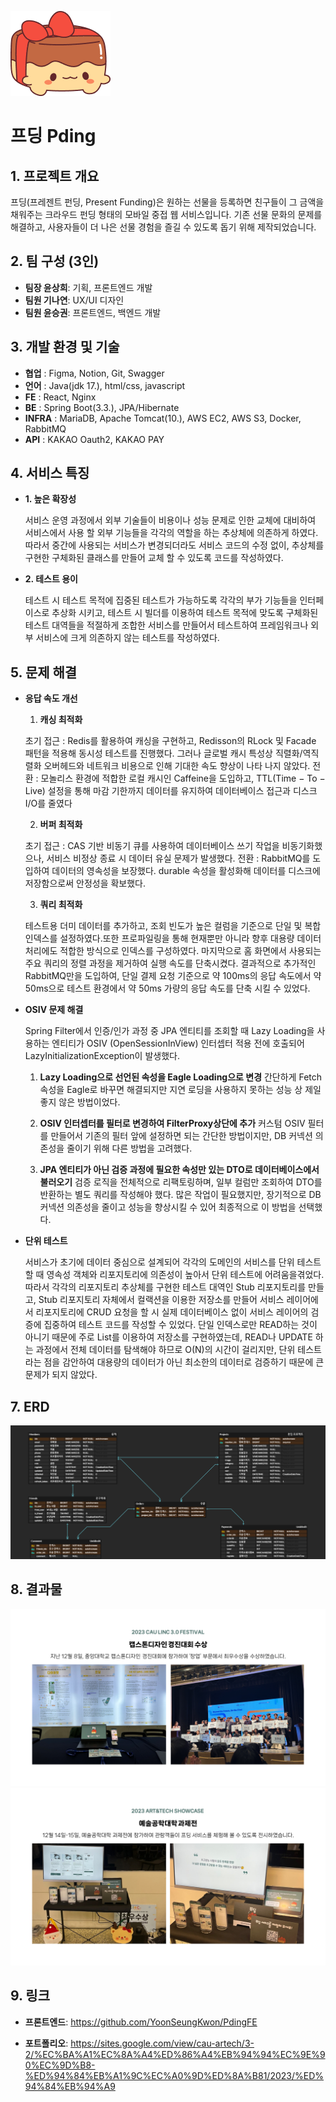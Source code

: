 ![로고](https://github.com/YoonSeungKwon/Capstone1/blob/master/pding4.png)
# 프딩 Pding

## 1. 프로젝트 개요 
  프딩(프레젠트 펀딩, Present Funding)은 원하는 선물을 등록하면 친구들이 그 금액을 채워주는 크라우드 펀딩 형태의 모바일 중접 웹 서비스입니다.
  기존 선물 문화의 문제를 해결하고, 사용자들이 더 나은 선물 경험을 즐길 수 있도록 돕기 위해 제작되었습니다.

## 2. 팀 구성 (3인)
  + **팀장 윤상희**: 기획, 프론트엔드 개발
  + **팀원 기나연**: UX/UI 디자인
  + **팀원 윤승권**: 프론트엔드, 백엔드 개발 

 ## 3. 개발 환경 및 기술
  + **협업** :     Figma, Notion, Git, Swagger
  + **언어** :     Java(jdk 17.), html/css, javascript
  + **FE** :       React, Nginx
  + **BE** :       Spring Boot(3.3.), JPA/Hibernate
  + **INFRA** :    MariaDB, Apache Tomcat(10.), AWS EC2, AWS S3, Docker, RabbitMQ
  + **API** :      KAKAO Oauth2, KAKAO PAY

 ## 4. 서비스 특징

  - **1. 높은 확장성**
    
    서비스 운영 과정에서 외부 기술들이 비용이나 성능 문제로 인한 교체에 대비하여 서비스에서 사용 할 외부
    기능들을 각각의 역할을 하는 추상체에 의존하게 하였다. 따라서 중간에 사용되는 서비스가 변경되더라도
    서비스 코드의 수정 없이, 추상체를 구현한 구체화된 클래스를 만들어 교체 할 수 있도록 코드를 작성하였다.

    
   - **2. 테스트 용이**
    
      테스트 시 테스트 목적에 집중된 테스트가 가능하도록 각각의 부가 기능들을 인터페이스로 추상화 시키고,
      테스트 시 빌더를 이용하여 테스트 목적에 맞도록 구체화된 테스트 대역들을 적절하게 조합한 서비스를 만들어서
      테스트하여 프레임워크나 외부 서비스에 크게 의존하지 않는 테스트를 작성하였다.


## 5. 문제 해결

  - **응답 속도 개선**
    
    1. **캐싱 최적화**
    
      초기 접근 : Redis를 활용하여 캐싱을 구현하고, Redisson의 RLock 및 Facade 패턴을 적용해 동시성 테스트를
      진행했다. 그러나 글로벌 캐시 특성상 직렬화/역직렬화 오버헤드와 네트워크 비용으로 인해 기대한 속도 향상이 나타
      나지 않았다.
      전환 : 모놀리스 환경에 적합한 로컬 캐시인 Caffeine을 도입하고, TTL(Time − To − Live) 설정을 통해 마감
      기한까지 데이터를 유지하여 데이터베이스 접근과 디스크 I/O를 줄였다

    2. **버퍼 최적화**
    
      초기 접근 : CAS 기반 비동기 큐를 사용하여 데이터베이스 쓰기 작업을 비동기화했으나, 서비스 비정상 종료 시
      데이터 유실 문제가 발생했다.
      전환 : RabbitMQ를 도입하여 데이터의 영속성을 보장했다. durable 속성을 활성화해 데이터를 디스크에
      저장함으로써 안정성을 확보했다.
    
    3. **쿼리 최적화**
    
      테스트용 더미 데이터를 추가하고, 조회 빈도가 높은 컬럼을 기준으로 단일 및 복합 인덱스를 설정하였다.또한
      프로파일링을 통해 현재뿐만 아니라 향후 대용량 데이터 처리에도 적합한 방식으로 인덱스를 구성하였다.
      마지막으로 홈 화면에서 사용되는 주요 쿼리의 정렬 과정을 제거하여 실행 속도를 단축시켰다.
      결과적으로 추가적인 RabbitMQ만을 도입하여, 단일 결제 요청 기준으로 약 100ms의 응답 속도에서
      약 50ms으로 테스트 환경에서 약 50ms 가량의 응답 속도를 단축 시킬 수 있었다.

    
- **OSIV 문제 해결**
    
    Spring Filter에서 인증/인가 과정 중 JPA 엔티티를 조회할 때 Lazy Loading을 사용하는 엔티티가 OSIV
    (OpenSessionInView) 인터셉터 적용 전에 호출되어 LazyInitializationException이 발생했다.
    1. **Lazy Loading으로 선언된 속성을 Eagle Loading으로 변경**
        간단하게 Fetch 속성을 Eagle로 바꾸면 해결되지만 지연 로딩을 사용하지 못하는 성능 상 제일 좋지 않은 방법이었다.

    2. **OSIV 인터셉터를 필터로 변경하여 FilterProxy상단에 추가**
        커스텀 OSIV 필터를 만들어서 기존의 필터 앞에 설정하면 되는 간단한 방법이지만, DB 커넥션 의존성을
        줄이기 위해 다른 방법을 고려했다.

    3. **JPA 엔티티가 아닌 검증 과정에 필요한 속성만 있는 DTO로 데이터베이스에서 불러오기**
        검증 로직을 전체적으로 리팩토링하며, 일부 컬럼만 조회하여 DTO를반환하는 별도 쿼리를 작성해야 했다.
        많은 작업이 필요했지만, 장기적으로 DB 커넥션 의존성을 줄이고 성능을 향상시킬 수 있어 최종적으로 이
        방법을 선택했다.


- **단위 테스트**

    서비스가 초기에 데이터 중심으로 설계되어 각각의 도메인의 서비스를 단위 테스트 할 때 영속성 객체와 리포지토리에
    의존성이 높아서 단위 테스트에 어려움을겪었다.
    따라서 각각의 리포지토리 추상체를 구현한 테스트 대역인 Stub 리포지토리를 만들고, Stub 리포지토리 자체에서
    컬랙션을 이용한 저장소를 만들어 서비스 레이어에서 리포지토리에 CRUD 요청을 할 시 실제 데이터베이스 없이
    서비스 레이어의 검증에 집중하여 테스트 코드를 작성할 수 있었다.
    단일 인덱스로만 READ하는 것이 아니기 때문에 주로 List를 이용하여 저장소를 구현하였는데, READ나 UPDATE
    하는 과정에서 전체 데이터를 탐색해야 하므로 O(N)의 시간이 걸리지만, 단위 테스트라는 점을 감안하여 대용량의
    데이터가 아닌 최소한의 데이터로 검증하기 때문에 큰 문제가 되지 않았다.





## 7. ERD
![데이터베이스](https://github.com/YoonSeungKwon/Capstone1/blob/master/pding3.png)

## 8. 결과물

![경진대회](https://github.com/YoonSeungKwon/Capstone1/blob/master/pding6.png)
![과제전](https://github.com/YoonSeungKwon/Capstone1/blob/master/pding7.png)

## 9. 링크
+ **프론트엔드**: <https://github.com/YoonSeungKwon/PdingFE>


+ **포트폴리오**: <https://sites.google.com/view/cau-artech/3-2/%EC%BA%A1%EC%8A%A4%ED%86%A4%EB%94%94%EC%9E%90%EC%9D%B8-%ED%94%84%EB%A1%9C%EC%A0%9D%ED%8A%B81/2023/%ED%94%84%EB%94%A9>
